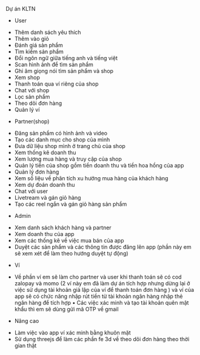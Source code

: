 Dự án KLTN
-	User
+ Thêm danh sách yêu thích
+ Thêm vào giỏ 
+ Đánh giá sản phẩm 
+ Tìm kiếm sản phẩm 
+ Đổi ngôn ngữ giữa tiếng anh và tiếng việt 
+ Scan hình ảnh để tìm sản phẩm 
+ Ghi âm giọng nói tìm sản phẩm và shop
+ Xem shop 
+ Thanh toán qua ví riêng của shop 
+ Chat với shop
+ Lọc sản phẩm 
+ Theo dõi đơn hàng 
+ Quản lý ví 
-	Partner(shop)
+ Đăng sản phẩm có hình ảnh và video 
+ Tạo các danh mục cho shop của mình
+ Đưa dữ liệu shop mình ở trang chủ của shop
+ Xem thống kê doanh thu 
+ Xem lượng mua hàng và truy cập của shop 
+ Quản lý tiền của shop gồm tiền doanh thu và tiền hoa hồng của app
+ Quản lý đơn hàng 
+ Xem số liệu về phân tích xu hướng mua hàng của khách hàng 
+ Xem dự đoán doanh thu 
+ Chat với user
+ Livetream và gán giỏ hàng 
+ Tạo các reel ngắn và gán giỏ hàng sản phẩm
-	Admin 
+ Xem danh sách khách hàng và partner 
+ Xem doanh thu của app 
+ Xem các thống kê về việc mua bán của app 
+ Duyệt các sản phẩm và các thông tin được đăng lên app (phần này em sẽ xem xét để làm theo hướng duyệt tự động)
-	Ví 
+ Về phần ví em sẽ làm cho partner và user khi thanh toán sẽ có cod zalopay và momo (2 ví này em đã làm dự án tích hợp nhưng dừng lại ở việc sử dụng tài khoản giả lập của ví để thanh toán đơn hàng ) và ví của app sẽ có chức năng nhập rút tiền từ tài khoản ngân hàng nhập thẻ ngân hàng để tích hợp 
•	Các việc xác minh và tạo tài khoản quên mật khẩu thì em sẽ dùng gửi mã OTP về gmail 
-	Nâng cao 
+ Làm việc vào app ví xác minh bằng khuôn mặt 
+ Sử dụng threejs để làm các phần fe 3d về theo dõi đơn hàng theo thời gian thật 


